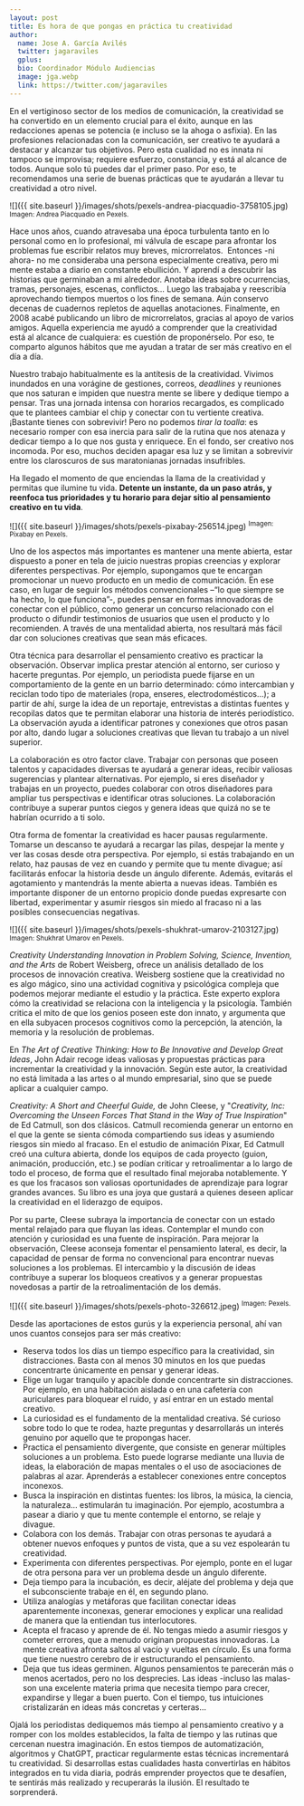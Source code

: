 ```yaml
---
layout: post
title: Es hora de que pongas en práctica tu creatividad
author:
  name: Jose A. García Avilés
  twitter: jagaraviles
  gplus:  
  bio: Coordinador Módulo Audiencias
  image: jga.webp
  link: https://twitter.com/jagaraviles
---
```

En el vertiginoso sector de los medios de comunicación, la creatividad se ha convertido en un elemento crucial para el éxito, aunque en las redacciones apenas se potencia (e incluso se la ahoga o asfixia). En las profesiones relacionadas con la comunicación, ser creativo te ayudará a destacar y alcanzar tus objetivos. Pero esta cualidad no es innata ni tampoco se improvisa; requiere esfuerzo, constancia, y está al alcance de todos. Aunque solo tú puedes dar el primer paso. Por eso, te recomendamos una serie de buenas prácticas que te ayudarán a llevar tu creatividad a otro nivel.

![]({{ site.baseurl }}/images/shots/pexels-andrea-piacquadio-3758105.jpg)
<sup>I﻿magen: Andrea Piacquadio en Pexels.

Hace unos años, cuando atravesaba una época turbulenta tanto en lo personal como en lo profesional, mi válvula de escape para afrontar los problemas fue escribir relatos muy breves, microrrelatos.  Entonces -ni ahora- no me consideraba una persona especialmente creativa, pero mi mente estaba a diario en constante ebullición. Y aprendí a descubrir las historias que germinaban a mi alrededor. Anotaba ideas sobre ocurrencias, tramas, personajes, escenas, conflictos… Luego las trabajaba y reescribía aprovechando tiempos muertos o los fines de semana. Aún conservo decenas de cuadernos repletos de aquellas anotaciones. Finalmente, en 2008 acabé publicando un libro de microrrelatos, gracias al apoyo de varios amigos. Aquella experiencia me ayudó a comprender que la creatividad está al alcance de cualquiera: es cuestión de proponérselo. Por eso, te comparto algunos hábitos que me ayudan a tratar de ser más creativo en el día a día.

Nuestro trabajo habitualmente es la antítesis de la creatividad. Vivimos inundados en una vorágine de gestiones, correos, *deadlines* y reuniones que nos saturan e impiden que nuestra mente se libere y dedique tiempo a pensar. Tras una jornada intensa con horarios recargados, es complicado que te plantees cambiar el chip y conectar con tu vertiente creativa. ¡Bastante tienes con sobrevivir! Pero no podemos *tirar la toalla*: es necesario romper con esa inercia para salir de la rutina que nos atenaza y dedicar tiempo a lo que nos gusta y enriquece. En el fondo, ser creativo nos incomoda. Por eso, muchos deciden apagar esa luz y se limitan a sobrevivir entre los claroscuros de sus maratonianas jornadas insufribles.

Ha llegado el momento de que enciendas la llama de la creatividad y permitas que ilumine tu vida. **Detente un instante, da un paso atrás, y reenfoca tus prioridades y tu horario para dejar sitio al pensamiento creativo en tu vida**.

![]({{ site.baseurl }}/images/shots/pexels-pixabay-256514.jpeg)
<sup>I﻿magen: Pixabay en Pexels.

Uno de los aspectos más importantes es mantener una mente abierta, estar dispuesto a poner en tela de juicio nuestras propias creencias y explorar diferentes perspectivas. Por ejemplo, supongamos que te encargan promocionar un nuevo producto en un medio de comunicación. En ese caso, en lugar de seguir los métodos convencionales –“lo que siempre se ha hecho, lo que funciona”-, puedes pensar en formas innovadoras de conectar con el público, como generar un concurso relacionado con el producto o difundir testimonios de usuarios que usen el producto y lo recomienden. A través de una mentalidad abierta, nos resultará más fácil dar con soluciones creativas que sean más eficaces.

Otra técnica para desarrollar el pensamiento creativo es practicar la observación. Observar implica prestar atención al entorno, ser curioso y hacerte preguntas. Por ejemplo, un periodista puede fijarse en un comportamiento de la gente en un barrio determinado: cómo intercambian y reciclan todo tipo de materiales (ropa, enseres, electrodomésticos…); a partir de ahí, surge la idea de un reportaje, entrevistas a distintas fuentes y recopilas datos que te permitan elaborar una historia de interés periodístico. La observación ayuda a identificar patrones y conexiones que otros pasan por alto, dando lugar a soluciones creativas que llevan tu trabajo a un nivel superior.

La colaboración es otro factor clave. Trabajar con personas que poseen talentos y capacidades diversas te ayudará a generar ideas, recibir valiosas sugerencias y plantear alternativas. Por ejemplo, si eres diseñador y trabajas en un proyecto, puedes colaborar con otros diseñadores para ampliar tus perspectivas e identificar otras soluciones. La colaboración contribuye a superar puntos ciegos y genera ideas que quizá no se te habrían ocurrido a ti solo.

Otra forma de fomentar la creatividad es hacer pausas regularmente. Tomarse un descanso te ayudará a recargar las pilas, despejar la mente y ver las cosas desde otra perspectiva. Por ejemplo, si estás trabajando en un relato, haz pausas de vez en cuando y permite que tu mente divague; así facilitarás enfocar la historia desde un ángulo diferente. Además, evitarás el agotamiento y mantendrás la mente abierta a nuevas ideas. También es importante disponer de un entorno propicio donde puedas expresarte con libertad, experimentar y asumir riesgos sin miedo al fracaso ni a las posibles consecuencias negativas.

![]({{ site.baseurl }}/images/shots/pexels-shukhrat-umarov-2103127.jpg)
<sup>I﻿magen: Shukhrat Umarov en Pexels.

*Creativity Understanding Innovation in Problem Solving, Science, Invention, and the Arts* de Robert Weisberg, ofrece un análisis detallado de los procesos de innovación creativa. Weisberg sostiene que la creatividad no es algo mágico, sino una actividad cognitiva y psicológica compleja que podemos mejorar mediante el estudio y la práctica. Este experto explora cómo la creatividad se relaciona con la inteligencia y la psicología. También critica el mito de que los genios poseen este don innato, y argumenta que en ella subyacen procesos cognitivos como la percepción, la atención, la memoria y la resolución de problemas.

En *The Art of Creative Thinking: How to Be Innovative and Develop Great Ideas*, John Adair recoge ideas valiosas y propuestas prácticas para incrementar la creatividad y la innovación. Según este autor, la creatividad no está limitada a las artes o al mundo empresarial, sino que se puede aplicar a cualquier campo.

*Creativity: A Short and Cheerful Guide,* de John Cleese, y "*Creativity, Inc: Overcoming the Unseen Forces That Stand in the Way of True Inspiration*" de Ed Catmull, son dos clásicos. Catmull recomienda generar un entorno en el que la gente se sienta cómoda compartiendo sus ideas y asumiendo riesgos sin miedo al fracaso. En el estudio de animación Pixar, Ed Catmull creó una cultura abierta, donde los equipos de cada proyecto (guion, animación, producción, etc.) se podían criticar y retroalimentar a lo largo de todo el proceso, de forma que el resultado final mejoraba notablemente. Y es que los fracasos son valiosas oportunidades de aprendizaje para lograr grandes avances. Su libro es una joya que gustará a quienes deseen aplicar la creatividad en el liderazgo de equipos.

Por su parte, Cleese subraya la importancia de conectar con un estado mental relajado para que fluyan las ideas. Contemplar el mundo con atención y curiosidad es una fuente de inspiración. Para mejorar la observación, Cleese aconseja fomentar el pensamiento lateral, es decir, la capacidad de pensar de forma no convencional para encontrar nuevas soluciones a los problemas. El intercambio y la discusión de ideas contribuye a superar los bloqueos creativos y a generar propuestas novedosas a partir de la retroalimentación de los demás.

![]({{ site.baseurl }}/images/shots/pexels-photo-326612.jpeg)
<sup>I﻿magen: Pexels.

Desde las aportaciones de estos gurús y la experiencia personal, ahí van unos cuantos consejos para ser más creativo:

* Reserva todos los días un tiempo específico para la creatividad, sin distracciones. Basta con al menos 30 minutos en los que puedas concentrarte únicamente en pensar y generar ideas.
* Elige un lugar tranquilo y apacible donde concentrarte sin distracciones. Por ejemplo, en una habitación aislada o en una cafetería con auriculares para bloquear el ruido, y así entrar en un estado mental creativo.
* La curiosidad es el fundamento de la mentalidad creativa. Sé curioso sobre todo lo que te rodea, hazte preguntas y desarrollarás un interés genuino por aquello que te propongas hacer.
* Practica el pensamiento divergente, que consiste en generar múltiples soluciones a un problema. Esto puede lograrse mediante una lluvia de ideas, la elaboración de mapas mentales o el uso de asociaciones de palabras al azar. Aprenderás a establecer conexiones entre conceptos inconexos.
* Busca la inspiración en distintas fuentes: los libros, la música, la ciencia, la naturaleza… estimularán tu imaginación. Por ejemplo, acostumbra a pasear a diario y que tu mente contemple el entorno, se relaje y divague.
* Colabora con los demás. Trabajar con otras personas te ayudará a obtener nuevos enfoques y puntos de vista, que a su vez espolearán tu creatividad.
* Experimenta con diferentes perspectivas. Por ejemplo, ponte en el lugar de otra persona para ver un problema desde un ángulo diferente.
* Deja tiempo para la incubación, es decir, aléjate del problema y deja que el subconsciente trabaje en él, en segundo plano.
* Utiliza analogías y metáforas que facilitan conectar ideas aparentemente inconexas, generar emociones y explicar una realidad de manera que la entiendan tus interlocutores.
* Acepta el fracaso y aprende de él. No tengas miedo a asumir riesgos y cometer errores, que a menudo originan propuestas innovadoras. La mente creativa afronta saltos al vacío y vueltas en círculo. Es una forma que tiene nuestro cerebro de ir estructurando el pensamiento.
* Deja que tus ideas germinen. Algunos pensamientos te parecerán más o menos acertados, pero no los desprecies. Las ideas -incluso las malas- son una excelente materia prima que necesita tiempo para crecer, expandirse y llegar a buen puerto. Con el tiempo, tus intuiciones cristalizarán en ideas más concretas y certeras…

Ojalá los periodistas dediquemos más tiempo al pensamiento creativo y a romper con los moldes establecidos, la falta de tiempo y las rutinas que cercenan nuestra imaginación. En estos tiempos de automatización, algoritmos y ChatGPT, practicar regularmente estas técnicas incrementará tu creatividad. Si desarrollas estas cualidades hasta convertirlas en hábitos integrados en tu vida diaria, podrás emprender proyectos que te desafíen, te sentirás más realizado y recuperarás la ilusión. El resultado te sorprenderá.

<!--EndFragment-->